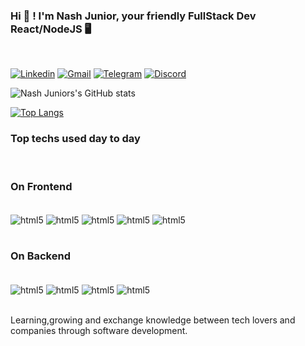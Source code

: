 ### Hi 👋 ! I'm Nash Junior, your friendly FullStack Dev React/NodeJS  🖥️

<br/>

[![Linkedin](https://img.shields.io/badge/linkedin-%230077B5.svg?style=for-the-badge&logo=linkedin&logoColor=white)](https://www.linkedin.com/in/nash-junior-4022ab1ab/)
[![Gmail](https://img.shields.io/badge/Gmail-D14836?style=for-the-badge&logo=gmail&logoColor=white)](mailto:nashjuniorjj@gmail.com)
[![Telegram](https://img.shields.io/badge/Telegram-2CA5E0?style=for-the-badge&logo=telegram&logoColor=white)](https://t.me/DevNjunior94)
[![Discord](https://img.shields.io/badge/%3CServer%3E-%237289DA.svg?style=for-the-badge&logo=discord&logoColor=white)](https://discordapp.com/users/nash#4151)

![Nash Juniors's GitHub stats](https://github-readme-stats.vercel.app/api?username=nashjunior&show_icons=true&theme=dark&hide=issues)

[![Top Langs](https://github-readme-stats.vercel.app/api/top-langs/?username=nashjunior&hide=plpgsql&layout=compact)](https://github.com/anuraghazra/github-readme-stats)

### Top techs used day to day

<br/>

### On Frontend

<div style="display=inline_block" ><br/>
    <img align="center" alt="html5" src="https://img.shields.io/badge/html5-%23E34F26.svg?style=for-the-badge&logo=html5&logoColor=white"/>
    <img align="center" alt="html5" src="https://img.shields.io/badge/javascript-%23323330.svg?style=for-the-badge&logo=javascript&logoColor=%23F7DF1E"/>
    <img align="center" alt="html5" src="https://img.shields.io/badge/react-%2320232a.svg?style=for-the-badge&logo=react&logoColor=%2361DAFB"/>    <img align="center" alt="html5" src="https://img.shields.io/badge/chakra-%234ED1C5.svg?style=for-the-badge&logo=chakraui&logoColor=white"/>
    <img align="center" alt="html5" src="https://img.shields.io/badge/MUI-%230081CB.svg?style=for-the-badge&logo=mui&logoColor=white"/>
</div>
<br/>

### On Backend

<div style="display=inline_block" ><br/>
 <img align="center" alt="html5" src="https://img.shields.io/badge/node.js-6DA55F?style=for-the-badge&logo=node.js&logoColor=white"/>
 <img align="center" alt="html5" src="https://img.shields.io/badge/express.js-%23404d59.svg?style=for-the-badge&logo=express&logoColor=%2361DAFB"/>
 <img align="center" alt="html5" src="https://img.shields.io/badge/nestjs-%23E0234E.svg?style=for-the-badge&logo=nestjs&logoColor=white"/>
  <img align="center" alt="html5" src="https://img.shields.io/badge/postgres-%23316192.svg?style=for-the-badge&logo=postgresql&logoColor=white"/>
</div>
<br/>


Learning,growing and exchange knowledge between tech lovers and companies through
software development.
